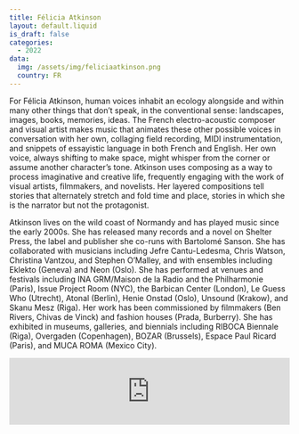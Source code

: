 ```yaml
---
title: Félicia Atkinson
layout: default.liquid
is_draft: false
categories:
  - 2022
data:
  img: /assets/img/feliciaatkinson.png
  country: FR
---
```


<p>For Félicia Atkinson, human voices inhabit an ecology alongside and within many other things that don’t speak, in the conventional sense: landscapes, images, books, memories, ideas. The French electro-acoustic composer and visual artist makes music that animates these other possible voices in conversation with her own, collaging field recording, MIDI instrumentation, and snippets of essayistic language in both French and English. Her own voice, always shifting to make space, might whisper from the corner or assume another character’s tone. Atkinson uses composing as a way to process imaginative and creative life, frequently engaging with the work of visual artists, filmmakers, and novelists. Her layered compositions tell stories that alternately stretch and fold time and place, stories in which she is the narrator but not the protagonist.</p>

Atkinson lives on the wild coast of Normandy and has played music since the early 2000s. She has released many records and a novel on Shelter Press, the label and publisher she co-runs with Bartolomé Sanson. She has collaborated with musicians including Jefre Cantu-Ledesma, Chris Watson, Christina Vantzou, and Stephen O’Malley, and with ensembles including Eklekto (Geneva) and Neon (Oslo). She has performed at venues and festivals including INA GRM/Maison de la Radio and the Philharmonie (Paris), Issue Project Room (NYC), the Barbican Center (London), Le Guess Who (Utrecht), Atonal (Berlin), Henie Onstad (Oslo), Unsound (Krakow), and Skanu Mesz (Riga). Her work has been commissioned by filmmakers (Ben Rivers, Chivas de Vinck) and fashion houses (Prada, Burberry). She has exhibited in museums, galleries, and biennials including RIBOCA Biennale (Riga), Overgaden (Copenhagen), BOZAR (Brussels), Espace Paul Ricard (Paris), and MUCA ROMA (Mexico City).</p>

</p>

<iframe style="border: 0; width: 100%; height: 120px;" src="https://bandcamp.com/EmbeddedPlayer/album=1717971465/size=large/bgcol=ffffff/linkcol=0687f5/tracklist=false/artwork=small/transparent=true/" seamless><a href="https://feliciaatkinson.bandcamp.com/album/image-langage">Image Langage by Félicia Atkinson</a></iframe>
